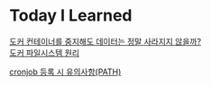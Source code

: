 # Today I Learned

[도커 컨테이너를 중지해도 데이터는 정말 사라지지 않을까?](container-data-persistence.md)  
[도커 파일시스템 원리](docker-filesystem-mechanism.md)


[cronjob 등록 시 유의사항(PATH)](cronjob-caution-path.md)